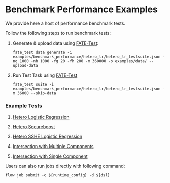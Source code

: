 # Benchmark Performance Examples

We provide here a host of performance benchmark tests. 

Follow the following steps to run benchmark tests:

1. Generate & upload data using [FATE-Test](../../doc/api/fate_test.md#data):

    ``` sourceCode bash
    fate_test data generate -i examples/benchmark_performance/hetero_lr/hetero_lr_testsuite.json -ng 1000 -nh 1000 -fg 20 -fh 200 -m 360000 -o examples/data/ --upload-data    
    ```
2. Run Test Task using [FATE-Test](../../doc/api/fate_test.md#performance)

    ``` sourceCode bash
    fate_test suite -i examples/benchmark_performance/hetero_lr/hetero_lr_testsuite.json -m 36000 --skip-data
    ```

### Example Tests

1. [Hetero Logistic Regression](hetero_lr)

2. [Hetero Secureboost](hetero_sbt)

3. [Hetero SSHE Logistic Regression](hetero_sshe_lr)

4. [Intersection with Multiple Components](intersect_multi)

5. [Intersection with Single Component](intersect_single)

Users can also run jobs directly with following command:

    flow job submit -c ${runtime_config} -d ${dsl}
